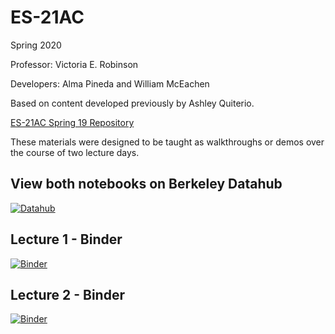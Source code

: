 # ES-21AC

Spring 2020


Professor: Victoria E. Robinson

Developers: Alma Pineda and William McEachen

Based on content developed previously by Ashley Quiterio.

[ES-21AC Spring 19 Repository](https://github.com/ds-modules/ES-21AC-SP19)


These materials were designed to be taught as walkthroughs or demos over the course of two lecture days.

## View both notebooks on Berkeley Datahub
 [![Datahub](https://img.shields.io/badge/Launch-UCB%20Datahub-blue.svg)](https://datahub.berkeley.edu/hub/user-redirect/git-pull?repo=https://github.com/ds-modules/ES-21AC-sp20)




## Lecture 1 - Binder
[![Binder](https://mybinder.org/badge_logo.svg)](https://mybinder.org/v2/gh/ds-modules/ES-21AC-sp20/master?filepath=Lecture_1.ipynb)

## Lecture 2 - Binder
[![Binder](https://mybinder.org/badge_logo.svg)](https://mybinder.org/v2/gh/ds-modules/ES-21AC-sp20/master?filepath=Lecture_2.ipynb)



